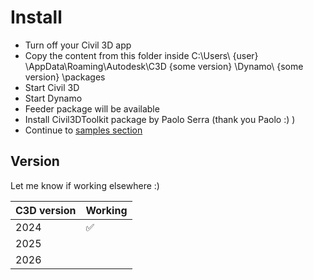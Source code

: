 # Install

- Turn off your Civil 3D app
- Copy the content from this folder inside C:\Users\ {user} \AppData\Roaming\Autodesk\C3D {some version} \Dynamo\ {some version} \packages
- Start Civil 3D
- Start Dynamo
- Feeder package will be available
- Install Civil3DToolkit package by Paolo Serra (thank you Paolo :) )
- Continue to [samples section](../samples/corridor)

## Version

Let me know if working elsewhere :)

| C3D version | Working |
| ----------- | ------- |
| 2024        | ✅      |
| 2025        |         |
| 2026        |         |
